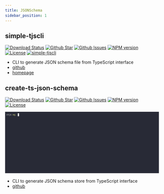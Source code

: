 ```yaml
---
title: JSONSchema
sidebar_position: 1
---
```


## simple-tjscli

[![Download Status](https://img.shields.io/npm/dw/simple-tjscli.svg)](https://npmcharts.com/compare/simple-tjscli?minimal=true) [![Github Star](https://img.shields.io/github/stars/imjuni/simple-tjscli.svg?style=popout)](https://github.com/imjuni/simple-tjscli) [![Github Issues](https://img.shields.io/github/issues-raw/imjuni/simple-tjscli.svg)](https://github.com/imjuni/simple-tjscli/issues) [![NPM version](https://img.shields.io/npm/v/simple-tjscli.svg)](https://www.npmjs.com/package/simple-tjscli) [![License](https://img.shields.io/npm/l/simple-tjscli.svg)](https://github.com/imjuni/simple-tjscli/blob/master/LICENSE) [![simple-tjscli](https://circleci.com/gh/imjuni/simple-tjscli.svg?style=shield)](https://app.circleci.com/pipelines/github/imjuni/simple-tjscli?branch=master)

- CLI to generate JSON schema file from TypeScript interface
- [github](https://github.com/imjuni/simple-tjscli)
- [homepage](https://imjuni.github.io/simple-tjscli/)

## create-ts-json-schema

[![Download Status](https://img.shields.io/npm/dw/create-ts-json-schema.svg)](https://npmcharts.com/compare/create-ts-json-schema?minimal=true) [![Github Star](https://img.shields.io/github/stars/imjuni/create-ts-json-schema.svg?style=popout)](https://github.com/imjuni/create-ts-json-schema) [![Github Issues](https://img.shields.io/github/issues-raw/imjuni/create-ts-json-schema.svg)](https://github.com/imjuni/create-ts-json-schema/issues) [![NPM version](https://img.shields.io/npm/v/create-ts-json-schema.svg)](https://www.npmjs.com/package/create-ts-json-schema) [![License](https://img.shields.io/npm/l/create-ts-json-schema.svg)](https://github.com/imjuni/create-ts-json-schema/blob/master/LICENSE)

![create-ts-json-schema-deom](/img/opensource/jsonschema/ctjs_demo.gif)

- CLI to generate JSON schema store from TypeScript interface
- [github](https://github.com/imjuni/create-ts-json-schema)
